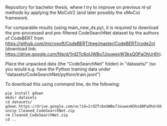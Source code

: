Repository for bachelor thesis, where I try to improve on previous nl-pl methods by applying the MoCoV2 (and later possibly the xMoCo) framework.

For comparable results (using main_new_ds.py), it is required to download the pre-processed and pre-filtered CodeSearchNet dataset by the authors of CodeBERT from https://github.com/microsoft/CodeBERT/tree/master/CodeBERT/code2nl 
(download link: https://drive.google.com/file/d/1rd2Tc6oUWBo7JouwexW3ksQ0PaOhUr6h).

Place the unpacked data (the "CodeSearchNet" folder) in "datasets/" (so you would e.g. have the Python training data under "datasets/CodeSearchNet/python/train.jsonl")

To download this using command line, do the following:

    pip install gdown
    mkdir datasets
    cd datasets/
    gdown https://drive.google.com/uc?id=1rd2Tc6oUWBo7JouwexW3ksQ0PaOhUr6h
    unzip Cleaned_CodeSearchNet.zip
    rm Cleaned_CodeSearchNet.zip
    cd ..

